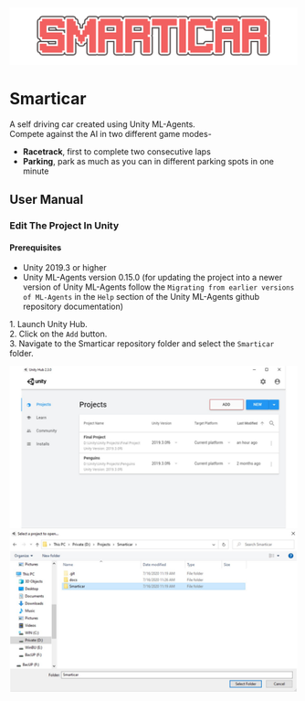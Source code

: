 ![Thumbnail](docs/images/SMARTICAR.png)

# Smarticar
A self driving car created using Unity ML-Agents.  
Compete against the AI in two different game modes-  
- **Racetrack**, first to complete two consecutive laps
- **Parking**, park as much as you can in different parking spots in one minute

## User Manual
### Edit The Project In Unity
#### Prerequisites
- Unity 2019.3 or higher
- Unity ML-Agents version 0.15.0 (for updating the project into a newer version of Unity ML-Agents follow the `Migrating from earlier versions of ML-Agents` in the `Help` section of the Unity ML-Agents github repository documentation)

1\. Launch Unity Hub.  
2\. Click on the `Add` button.  
3\. Navigate to the Smarticar repository folder and select the `Smarticar` folder.

![Step 1](docs/images/user-manual/open-in-editor/step_1.jpg)
![Step 1](docs/images/user-manual/open-in-editor/step_2.jpg)